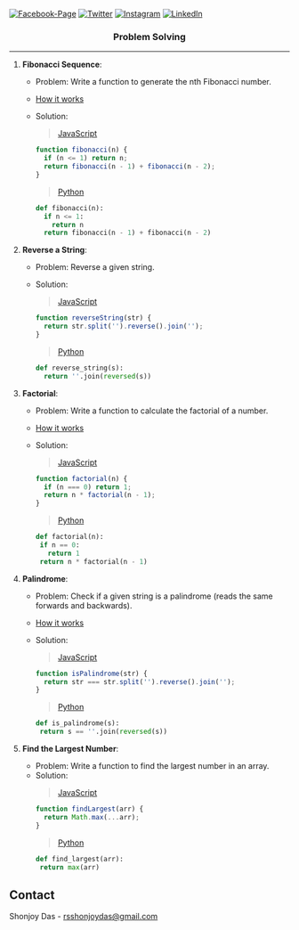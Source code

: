 [![Facebook-Page][facebook-shield]][facebook-url]
[![Twitter][twitter-shield]][twitter-url]
[![Instagram][instagram-shield]][instagram-url]
[![LinkedIn][linkedin-shield]][linkedin-url]

<p align="center">
  <h3 align="center">Problem Solving</h3>
</p>

---

1. **Fibonacci Sequence**:

   - Problem: Write a function to generate the nth Fibonacci number.
   - [How it works](./how-it-work/fibonacci.md)
   - Solution:

     > [JavaScript](https://replit.com/@rsshonjoydas/Fibonacci-Sequence-JavaScript)

     ```javascript
     function fibonacci(n) {
       if (n <= 1) return n;
       return fibonacci(n - 1) + fibonacci(n - 2);
     }
     ```

     > [Python](https://replit.com/@rsshonjoydas/Fibonacci-Sequence-Python)

     ```python
     def fibonacci(n):
       if n <= 1:
         return n
       return fibonacci(n - 1) + fibonacci(n - 2)
     ```

2. **Reverse a String**:

   - Problem: Reverse a given string.
   - Solution:

     > [JavaScript](https://replit.com/@rsshonjoydas/Reverse-a-String-JavaScript)

     ```javascript
     function reverseString(str) {
       return str.split('').reverse().join('');
     }
     ```

     > [Python](https://replit.com/@rsshonjoydas/Reverse-a-String-Python)

     ```python
     def reverse_string(s):
       return ''.join(reversed(s))
     ```

3. **Factorial**:

   - Problem: Write a function to calculate the factorial of a number.
   - [How it works](./how-it-work/factorial.md)
   - Solution:

     > [JavaScript](https://replit.com/@rsshonjoydas/Factorial-JavaScript)

     ```javascript
     function factorial(n) {
       if (n === 0) return 1;
       return n * factorial(n - 1);
     }
     ```

     > [Python](https://replit.com/@rsshonjoydas/Factorial-Python)

     ```python
     def factorial(n):
      if n == 0:
        return 1
      return n * factorial(n - 1)
     ```

4. **Palindrome**:

   - Problem: Check if a given string is a palindrome (reads the same forwards and backwards).
   - [How it works](./how-it-work/palindrome.md)
   - Solution:

     > [JavaScript](https://replit.com/@rsshonjoydas/Palindrome-JavaScript)

     ```javascript
     function isPalindrome(str) {
       return str === str.split('').reverse().join('');
     }
     ```

     > [Python](https://replit.com/@rsshonjoydas/Palindrome-Python)

     ```python
     def is_palindrome(s):
      return s == ''.join(reversed(s))
     ```

5. **Find the Largest Number**:

   - Problem: Write a function to find the largest number in an array.
   - Solution:
     > [JavaScript](https://replit.com/@rsshonjoydas/Find-the-Largest-Number-JavaScript)
     ```javascript
     function findLargest(arr) {
       return Math.max(...arr);
     }
     ```
     > [Python](https://replit.com/@rsshonjoydas/Find-the-Largest-Number-Python)
     ```python
     def find_largest(arr):
      return max(arr)
     ```

<!-- CONTACT -->

## Contact

Shonjoy Das - [rsshonjoydas@gmail.com](mailto:rsshonjoydas@gmail.com)

<!-- MARKDOWN LINKS & IMAGES -->

[facebook-shield]: https://img.shields.io/badge/-Facebook-black.svg?style=flat-square&logo=facebook&color=555&logoColor
[facebook-url]: https://facebook.com/rsshonjoydas
[twitter-shield]: https://img.shields.io/badge/-Twitter-black.svg?style=flat-square&logo=twitter&color=555&logoColor
[twitter-url]: https://twitter.com/rsshonjoydas
[instagram-shield]: https://img.shields.io/badge/-Instagram-black.svg?style=flat-square&logo=instagram&color=555&logoColor
[instagram-url]: https://instagram.com/rsshonjoydas
[linkedin-shield]: https://img.shields.io/badge/-LinkedIn-black.svg?style=flat-square&logo=linkedin&colorB
[linkedin-url]: https://linkedin.com/in/rsshonjoydas
